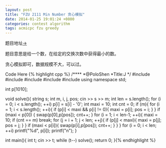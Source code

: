 ```yaml
---
layout: post
title: "FZU 2111 Min Number 贪心模拟"
date: 2014-01-25 19:01:24 +0800
categories: contest algorithm
tags: acmicpc fzu greedy
---
```

题目地址<a title="FZU 2111" href="http://acm.fzu.edu.cn/problem.php?pid=2111" target="_blank">-></a>

题目意思是给一个数，在给定的交换次数中获得最小的数。

贪心模拟即可，数据规模不大，可以过。

Code Here
{% highlight cpp %}
/****
	*@PoloShen
	*Title:J
	*/
#include <iostream>
#include <algorithm>
#include <cstdio>
#include <string>
#include <cstring>
using namespace std;

int p[1010];

void solve(){
    string s;
    int m, i, j, pos;
    cin >> s >> m;
    int len = s.length();
    for (i = 0; i < s.length(); ++i) p[i] = s[i] - '0';
    int maxi = 10;
    int cnt = 0;
    if (m){
        for (i = 1; i < s.length(); ++i){
            if (p[i] < maxi && p[i] != 0){
                maxi = p[i];
                pos = i;
            }
        }
        if (maxi < p[0]) {
            swap(p[0],p[pos]);
            cnt++;
        }
        for (i = 1; i < len-1; ++i){
            maxi = 10;
            if (cnt == m) break;
            for (j = i + 1; j < len; ++j){
                if (p[j] < maxi){
                    maxi = p[j];
                    pos = j;
                }
            }
            if (maxi < p[i]){
                swap(p[i],p[pos]);
                cnt++;
            }
        }
    }
    for (i = 0; i < len; ++i) printf("%d", p[i]);
    printf("n");
}

int main(){
    int t; cin >> t;
    while (t--) solve();
    return 0;
}{% endhighlight %}

